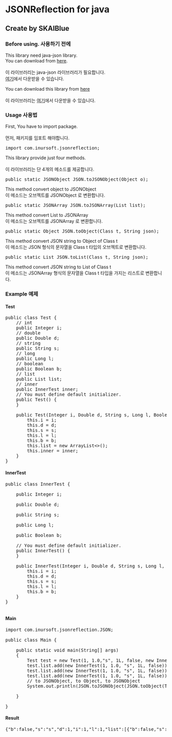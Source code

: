 # JSONReflection for java
## Create by SKAIBlue

### Before using. 사용하기 전에
This library need java-json library.<br>
You can download from [here](https://github.com/SKAIBlue/JSONReflection/raw/master/lib/java-json.jar).<br><br>
이 라이브러리는 java-json 라이브러리가 필요합니다.<br>
[여기](https://github.com/SKAIBlue/JSONReflection/raw/master/lib/java-json.jar)에서 다운받을 수 있습니다.

You can download this library from [here](https://github.com/SKAIBlue/JSONReflection/raw/master/lib/JSONReflection.jar)<br><br>
이 라이브러리는 [여기](https://github.com/SKAIBlue/JSONReflection/raw/master/lib/JSONReflection.jar)에서 다운받을 수 있습니다.


### Usage 사용법
First, You have to import package.<br><br>
먼저, 패키지를 임포트 해야합니다.
<pre>
import com.inursoft.jsonreflection;
</pre>

This library provide just four methods.<br><br>
이 라이브러리는 단 4개의 메소드를 제공합니다.

<pre>
public static JSONObject JSON.toJSONObject(Object o);
</pre>
This method convert object to JSONObject<br>
이 메소드는 오브젝트를 JSONObject 로 변환합니다.
<pre>
public static JSONArray JSON.toJSONArray(List list);
</pre>
This method convert List to JSONArray<br>
이 메소드는 오브젝트를 JSONArray 로 변환합니다.
<pre>
public static Object JSON.toObject(Class t, String json);
</pre>
This method convert JSON string to Object of Class t<br>
이 메소드는 JSON 형식의 문자열을 Class t 타입의 오브젝트로 변환합니다.
<pre>
public static List JSON.toList(Class t, String json);
</pre>
This method convert JSON string to List of Class t<br>
이 메소드는 JSONArray 형식의 문자열을 Class t 타입을 가지는 리스트로 변환합니다.

### Example 예제
#### Test
<pre>
public class Test {
    // int
    public Integer i;
    // double
    public Double d;
    // string
    public String s;
    // long
    public Long l;
    // boolean
    public Boolean b;
    // list
    public List<InnerTest> list;
    // inner
    public InnerTest inner;
    // You must define default initializer.
    public Test() {
    }

    public Test(Integer i, Double d, String s, Long l, Boolean b, InnerTest inner) {
        this.i = i;
        this.d = d;
        this.s = s;
        this.l = l;
        this.b = b;
        this.list = new ArrayList<>();
        this.inner = inner;
    }
}
</pre>
#### InnerTest
<pre>
public class InnerTest {

    public Integer i;

    public Double d;

    public String s;

    public Long l;

    public Boolean b;

    // You must define default initializer.
    public InnerTest() {
    }

    public InnerTest(Integer i, Double d, String s, Long l, Boolean b) {
        this.i = i;
        this.d = d;
        this.s = s;
        this.l = l;
        this.b = b;
    }
}

</pre>

#### Main
<pre>
import com.inursoft.jsonreflection.JSON;

public class Main {

    public static void main(String[] args)
    {
        Test test = new Test(1, 1.0,"s", 1L, false, new InnerTest(1, 1.0, "s", 1L, false));
        test.list.add(new InnerTest(1, 1.0, "s", 1L, false));
        test.list.add(new InnerTest(1, 1.0, "s", 1L, false));
        test.list.add(new InnerTest(1, 1.0, "s", 1L, false));
        // to JSONObject, to Object, to JSONObject
        System.out.println(JSON.toJSONObject(JSON.toObject(Test.class, JSON.toJSONObject(test).toString())).toString());

    }

}
</pre>
#### Result
<pre>
{"b":false,"s":"s","d":1,"i":1,"l":1,"list":[{"b":false,"s":"s","d":1,"i":1,"l":1},{"b":false,"s":"s","d":1,"i":1,"l":1},{"b":false,"s":"s","d":1,"i":1,"l":1}],"inner":{"b":false,"s":"s","d":1,"i":1,"l":1}}
</pre>